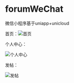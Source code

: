 # forumWeChat
微信小程序基于uniapp+unicloud

首页：![首页](C:\Users\Dj\Desktop\quanzi\forumWeChat\README.assets\首页.jpg)

个人中心：

![个人中心](C:\Users\Dj\Desktop\quanzi\forumWeChat\README.assets\个人中心.png)

发帖：

![发帖](C:\Users\Dj\Desktop\quanzi\forumWeChat\README.assets\发帖.png)
